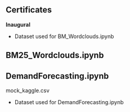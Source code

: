 Certificates
- 

**Inaugural**
- Dataset used for BM_Wordclouds.ipynb

BM25_Wordclouds.ipynb
- 

DemandForecasting.ipynb
- 

mock_kaggle.csv
- Dataset used for DemandForecasting.ipynb
